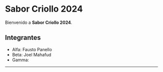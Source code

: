 # Sabor Criollo 2024

Bienvenido a **Sabor Criollo 2024**.

## Integrantes

- Alfa: Fausto Panello
- Beta: Joel Mahafud
- Gamma: 

---